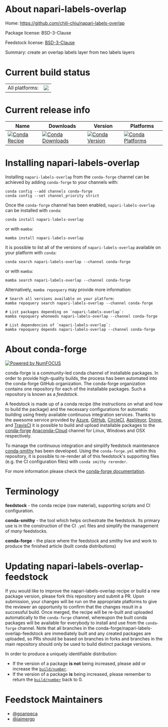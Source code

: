 About napari-labels-overlap
===========================

Home: https://github.com/chili-chiu/napari-labels-overlap

Package license: BSD-3-Clause

Feedstock license: [BSD-3-Clause](https://github.com/conda-forge/napari-labels-overlap-feedstock/blob/main/LICENSE.txt)

Summary: create an overlap labels layer from two labels layers

Current build status
====================


<table><tr><td>All platforms:</td>
    <td>
      <a href="https://dev.azure.com/conda-forge/feedstock-builds/_build/latest?definitionId=15365&branchName=main">
        <img src="https://dev.azure.com/conda-forge/feedstock-builds/_apis/build/status/napari-labels-overlap-feedstock?branchName=main">
      </a>
    </td>
  </tr>
</table>

Current release info
====================

| Name | Downloads | Version | Platforms |
| --- | --- | --- | --- |
| [![Conda Recipe](https://img.shields.io/badge/recipe-napari--labels--overlap-green.svg)](https://anaconda.org/conda-forge/napari-labels-overlap) | [![Conda Downloads](https://img.shields.io/conda/dn/conda-forge/napari-labels-overlap.svg)](https://anaconda.org/conda-forge/napari-labels-overlap) | [![Conda Version](https://img.shields.io/conda/vn/conda-forge/napari-labels-overlap.svg)](https://anaconda.org/conda-forge/napari-labels-overlap) | [![Conda Platforms](https://img.shields.io/conda/pn/conda-forge/napari-labels-overlap.svg)](https://anaconda.org/conda-forge/napari-labels-overlap) |

Installing napari-labels-overlap
================================

Installing `napari-labels-overlap` from the `conda-forge` channel can be achieved by adding `conda-forge` to your channels with:

```
conda config --add channels conda-forge
conda config --set channel_priority strict
```

Once the `conda-forge` channel has been enabled, `napari-labels-overlap` can be installed with `conda`:

```
conda install napari-labels-overlap
```

or with `mamba`:

```
mamba install napari-labels-overlap
```

It is possible to list all of the versions of `napari-labels-overlap` available on your platform with `conda`:

```
conda search napari-labels-overlap --channel conda-forge
```

or with `mamba`:

```
mamba search napari-labels-overlap --channel conda-forge
```

Alternatively, `mamba repoquery` may provide more information:

```
# Search all versions available on your platform:
mamba repoquery search napari-labels-overlap --channel conda-forge

# List packages depending on `napari-labels-overlap`:
mamba repoquery whoneeds napari-labels-overlap --channel conda-forge

# List dependencies of `napari-labels-overlap`:
mamba repoquery depends napari-labels-overlap --channel conda-forge
```


About conda-forge
=================

[![Powered by
NumFOCUS](https://img.shields.io/badge/powered%20by-NumFOCUS-orange.svg?style=flat&colorA=E1523D&colorB=007D8A)](https://numfocus.org)

conda-forge is a community-led conda channel of installable packages.
In order to provide high-quality builds, the process has been automated into the
conda-forge GitHub organization. The conda-forge organization contains one repository
for each of the installable packages. Such a repository is known as a *feedstock*.

A feedstock is made up of a conda recipe (the instructions on what and how to build
the package) and the necessary configurations for automatic building using freely
available continuous integration services. Thanks to the awesome service provided by
[Azure](https://azure.microsoft.com/en-us/services/devops/), [GitHub](https://github.com/),
[CircleCI](https://circleci.com/), [AppVeyor](https://www.appveyor.com/),
[Drone](https://cloud.drone.io/welcome), and [TravisCI](https://travis-ci.com/)
it is possible to build and upload installable packages to the
[conda-forge](https://anaconda.org/conda-forge) [Anaconda-Cloud](https://anaconda.org/)
channel for Linux, Windows and OSX respectively.

To manage the continuous integration and simplify feedstock maintenance
[conda-smithy](https://github.com/conda-forge/conda-smithy) has been developed.
Using the ``conda-forge.yml`` within this repository, it is possible to re-render all of
this feedstock's supporting files (e.g. the CI configuration files) with ``conda smithy rerender``.

For more information please check the [conda-forge documentation](https://conda-forge.org/docs/).

Terminology
===========

**feedstock** - the conda recipe (raw material), supporting scripts and CI configuration.

**conda-smithy** - the tool which helps orchestrate the feedstock.
                   Its primary use is in the construction of the CI ``.yml`` files
                   and simplify the management of *many* feedstocks.

**conda-forge** - the place where the feedstock and smithy live and work to
                  produce the finished article (built conda distributions)


Updating napari-labels-overlap-feedstock
========================================

If you would like to improve the napari-labels-overlap recipe or build a new
package version, please fork this repository and submit a PR. Upon submission,
your changes will be run on the appropriate platforms to give the reviewer an
opportunity to confirm that the changes result in a successful build. Once
merged, the recipe will be re-built and uploaded automatically to the
`conda-forge` channel, whereupon the built conda packages will be available for
everybody to install and use from the `conda-forge` channel.
Note that all branches in the conda-forge/napari-labels-overlap-feedstock are
immediately built and any created packages are uploaded, so PRs should be based
on branches in forks and branches in the main repository should only be used to
build distinct package versions.

In order to produce a uniquely identifiable distribution:
 * If the version of a package **is not** being increased, please add or increase
   the [``build/number``](https://docs.conda.io/projects/conda-build/en/latest/resources/define-metadata.html#build-number-and-string).
 * If the version of a package **is** being increased, please remember to return
   the [``build/number``](https://docs.conda.io/projects/conda-build/en/latest/resources/define-metadata.html#build-number-and-string)
   back to 0.

Feedstock Maintainers
=====================

* [@goanpeca](https://github.com/goanpeca/)
* [@jaimergp](https://github.com/jaimergp/)

